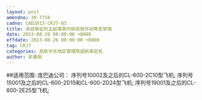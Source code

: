 ```yaml
---
layout: post
amendno: 39-7758
cadno: CAD2013-CRJ7-03
title: 未经审定的主起落架内侧收放作动筒支架销
date: 2013-08-20 00:00:00 +0800
effdate: 2013-08-26 00:00:00 +0800
tag: CRJ7
categories: 民航华东地区管理局适航审定处
author: 郭勇刚
---
```


##适用范围:
庞巴迪公司： 序列号10002及之后的CL-600-2C10型飞机; 序列号15001及之后的CL-600-2D15和CL-600-2D24型飞机; 序列号19001及之后的CL-600-2E25型飞机;

